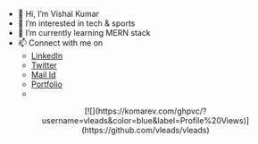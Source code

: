 - 👋 Hi, I’m Vishal Kumar
- 👀 I’m interested in tech & sports
- 🌱 I’m currently learning MERN stack
- 📫 Connect with me on 
  - [LinkedIn](https://www.linkedin.com/in/vishalkumar28/) 
  - [Twitter](https://twitter.com/Vishalk01234)
  - [Mail Id](mailto:leader.vishalkumar@gmail.com)
  - [Portfolio](https://vishalkumar.netlify.app/ )
  - 
 <div align="center">
  [![](https://komarev.com/ghpvc/?username=vleads&color=blue&label=Profile%20Views)](https://github.com/vleads/vleads)
</div>

<!---
VLeads/VLeads is a ✨ special ✨ repository because its `README.md` (this file) appears on your GitHub profile.
You can click the Preview link to take a look at your changes.
--->
